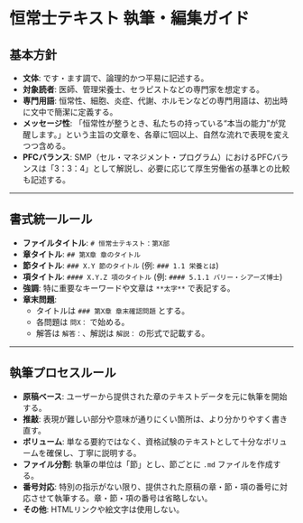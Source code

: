 # 恒常士テキスト 執筆・編集ガイド

## 基本方針
- **文体**: です・ます調で、論理的かつ平易に記述する。
- **対象読者**: 医師、管理栄養士、セラピストなどの専門家を想定する。
- **専門用語**: 恒常性、細胞、炎症、代謝、ホルモンなどの専門用語は、初出時に文中で簡潔に定義する。
- **メッセージ性**: 「恒常性が整うとき、私たちの持っている“本当の能力”が覚醒します。」という主旨の文章を、各章に1回以上、自然な流れで表現を変えつつ含める。
- **PFCバランス**: SMP（セル・マネジメント・プログラム）におけるPFCバランスは「3：3：4」として解説し、必要に応じて厚生労働省の基準との比較も記述する。

---

## 書式統一ルール
- **ファイルタイトル**: `# 恒常士テキスト：第X部`
- **章タイトル**: `## 第X章 章のタイトル`
- **節タイトル**: `### X.Y 節のタイトル` (例: `### 1.1 栄養とは`)
- **項タイトル**: `#### X.Y.Z 項のタイトル` (例: `#### 5.1.1 バリー・シアーズ博士`)
- **強調**: 特に重要なキーワードや文章は `**太字**` で表記する。
- **章末問題**:
    - タイトルは `### 第X章 章末確認問題` とする。
    - 各問題は `問X：` で始める。
    - 解答は `解答：`、解説は `解説：` の形式で記載する。

---

## 執筆プロセスルール
- **原稿ベース**: ユーザーから提供された章のテキストデータを元に執筆を開始する。
- **推敲**: 表現が難しい部分や意味が通りにくい箇所は、より分かりやすく書き直す。
- **ボリューム**: 単なる要約ではなく、資格試験のテキストとして十分なボリュームを確保し、丁寧に説明する。
- **ファイル分割**: 執筆の単位は「節」とし、節ごとに `.md` ファイルを作成する。
- **番号対応**: 特別の指示がない限り、提供された原稿の章・節・項の番号に対応させて執筆する。章・節・項の番号は省略しない。
- **その他**: HTMLリンクや絵文字は使用しない。